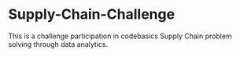 # Supply-Chain-Challenge
This is a challenge participation in codebasics Supply Chain problem solving through data analytics. 
